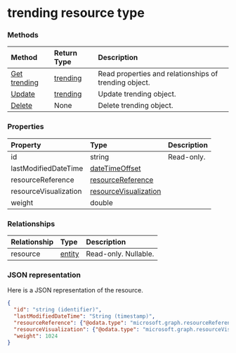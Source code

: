 # trending resource type




### Methods

| Method		   | Return Type	|Description|
|:---------------|:--------|:----------|
|[Get trending](../api/trending_get.md) | [trending](trending.md) |Read properties and relationships of trending object.|
|[Update](../api/trending_update.md) | [trending](trending.md)	|Update trending object. |
|[Delete](../api/trending_delete.md) | None |Delete trending object. |

### Properties
| Property	   | Type	|Description|
|:---------------|:--------|:----------|
|id|string| Read-only.|
|lastModifiedDateTime|[dateTimeOffset](datetimeoffset.md)||
|resourceReference|[resourceReference](resourcereference.md)||
|resourceVisualization|[resourceVisualization](resourcevisualization.md)||
|weight|double||

### Relationships
| Relationship | Type	|Description|
|:---------------|:--------|:----------|
|resource|[entity](entity.md)| Read-only. Nullable.|

### JSON representation

Here is a JSON representation of the resource.

<!-- {
  "blockType": "resource",
  "optionalProperties": [

  ],
  "@odata.type": "microsoft.graph.trending"
}-->

```json
{
  "id": "string (identifier)",
  "lastModifiedDateTime": "String (timestamp)",
  "resourceReference": {"@odata.type": "microsoft.graph.resourceReference"},
  "resourceVisualization": {"@odata.type": "microsoft.graph.resourceVisualization"},
  "weight": 1024
}

```

<!-- uuid: 8fcb5dbc-d5aa-4681-8e31-b001d5168d79
2015-10-25 14:57:30 UTC -->
<!-- {
  "type": "#page.annotation",
  "description": "trending resource",
  "keywords": "",
  "section": "documentation",
  "tocPath": ""
}-->